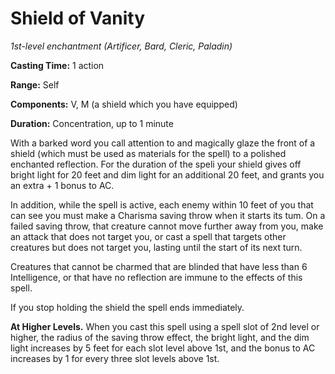 # Shield of Vanity
*1st-level enchantment (Artificer, Bard, Cleric, Paladin)*

**Casting Time:** 1 action

**Range:** Self

**Components:** V, M (a shield which you have equipped)

**Duration:** Concentration, up to 1 minute

With a barked word you call attention to and magically glaze the front of a shield (which must be used as materials for the spell) to a polished enchanted reflection. For the duration of the speli your shield gives off bright light for 20 feet and dim light for an additional 20 feet, and grants you an extra + 1 bonus to AC.

In addition, while the spell is active, each enemy within 10 feet of you that can see you must make a Charisma saving throw when it starts its tum. On a failed saving throw, that creature cannot move further away from you, make an attack that does not target you, or cast a spell that targets other creatures but does not target you, lasting until the start of its next turn.

Creatures that cannot be charmed that are blinded that have less than 6 Intelligence, or that have no reflection are immune to the effects of this spell.

If you stop holding the shield the spell ends immediately. 

**At Higher Levels.** When you cast this spell using a spell slot of 2nd level or higher, the radius of the saving throw effect, the bright light, and the dim light increases by 5 feet for each slot level above 1st, and the bonus to AC  increases by 1 for every three slot levels above 1st.
